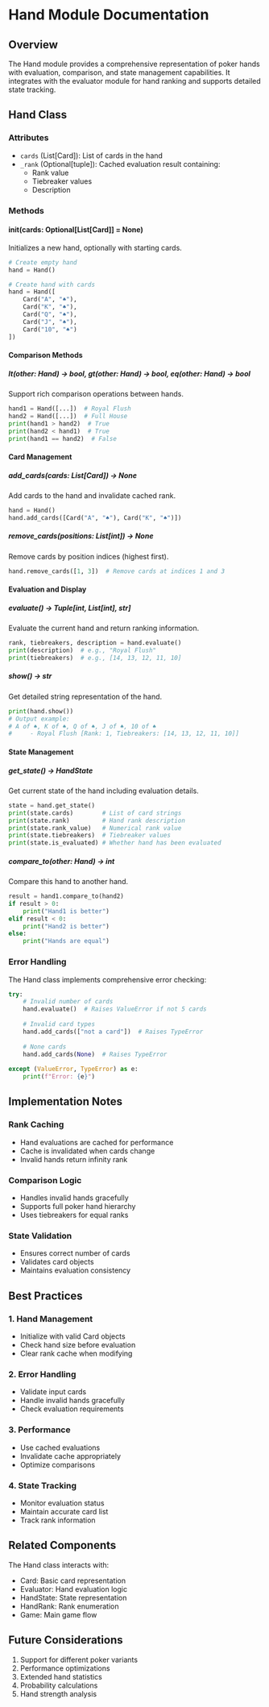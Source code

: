 # Hand Module Documentation

## Overview
The Hand module provides a comprehensive representation of poker hands with evaluation, comparison, and state management capabilities. It integrates with the evaluator module for hand ranking and supports detailed state tracking.

## Hand Class

### Attributes
- `cards` (List[Card]): List of cards in the hand
- `_rank` (Optional[tuple]): Cached evaluation result containing:
  - Rank value
  - Tiebreaker values
  - Description

### Methods

#### __init__(cards: Optional[List[Card]] = None)
Initializes a new hand, optionally with starting cards.

```python
# Create empty hand
hand = Hand()

# Create hand with cards
hand = Hand([
    Card("A", "♠"),
    Card("K", "♠"),
    Card("Q", "♠"),
    Card("J", "♠"),
    Card("10", "♠")
])
```

#### Comparison Methods

##### __lt__(other: Hand) -> bool, __gt__(other: Hand) -> bool, __eq__(other: Hand) -> bool
Support rich comparison operations between hands.

```python
hand1 = Hand([...])  # Royal Flush
hand2 = Hand([...])  # Full House
print(hand1 > hand2)  # True
print(hand2 < hand1)  # True
print(hand1 == hand2)  # False
```

#### Card Management

##### add_cards(cards: List[Card]) -> None
Add cards to the hand and invalidate cached rank.

```python
hand = Hand()
hand.add_cards([Card("A", "♠"), Card("K", "♠")])
```

##### remove_cards(positions: List[int]) -> None
Remove cards by position indices (highest first).

```python
hand.remove_cards([1, 3])  # Remove cards at indices 1 and 3
```

#### Evaluation and Display

##### evaluate() -> Tuple[int, List[int], str]
Evaluate the current hand and return ranking information.

```python
rank, tiebreakers, description = hand.evaluate()
print(description)  # e.g., "Royal Flush"
print(tiebreakers)  # e.g., [14, 13, 12, 11, 10]
```

##### show() -> str
Get detailed string representation of the hand.

```python
print(hand.show())
# Output example:
# A of ♠, K of ♠, Q of ♠, J of ♠, 10 of ♠
#     - Royal Flush [Rank: 1, Tiebreakers: [14, 13, 12, 11, 10]]
```

#### State Management

##### get_state() -> HandState
Get current state of the hand including evaluation details.

```python
state = hand.get_state()
print(state.cards)        # List of card strings
print(state.rank)         # Hand rank description
print(state.rank_value)   # Numerical rank value
print(state.tiebreakers)  # Tiebreaker values
print(state.is_evaluated) # Whether hand has been evaluated
```

##### compare_to(other: Hand) -> int
Compare this hand to another hand.

```python
result = hand1.compare_to(hand2)
if result > 0:
    print("Hand1 is better")
elif result < 0:
    print("Hand2 is better")
else:
    print("Hands are equal")
```

### Error Handling

The Hand class implements comprehensive error checking:

```python
try:
    # Invalid number of cards
    hand.evaluate()  # Raises ValueError if not 5 cards
    
    # Invalid card types
    hand.add_cards(["not a card"])  # Raises TypeError
    
    # None cards
    hand.add_cards(None)  # Raises TypeError
    
except (ValueError, TypeError) as e:
    print(f"Error: {e}")
```

## Implementation Notes

### Rank Caching
- Hand evaluations are cached for performance
- Cache is invalidated when cards change
- Invalid hands return infinity rank

### Comparison Logic
- Handles invalid hands gracefully
- Supports full poker hand hierarchy
- Uses tiebreakers for equal ranks

### State Validation
- Ensures correct number of cards
- Validates card objects
- Maintains evaluation consistency

## Best Practices

### 1. Hand Management
- Initialize with valid Card objects
- Check hand size before evaluation
- Clear rank cache when modifying

### 2. Error Handling
- Validate input cards
- Handle invalid hands gracefully
- Check evaluation requirements

### 3. Performance
- Use cached evaluations
- Invalidate cache appropriately
- Optimize comparisons

### 4. State Tracking
- Monitor evaluation status
- Maintain accurate card list
- Track rank information

## Related Components

The Hand class interacts with:
- Card: Basic card representation
- Evaluator: Hand evaluation logic
- HandState: State representation
- HandRank: Rank enumeration
- Game: Main game flow

## Future Considerations

1. Support for different poker variants
2. Performance optimizations
3. Extended hand statistics
4. Probability calculations
5. Hand strength analysis 